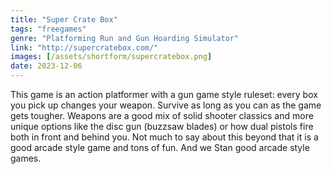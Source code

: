 ```yaml
---
title: "Super Crate Box"
tags: "freegames"
genre: "Platforming Run and Gun Hoarding Simulator"
link: "http://supercratebox.com/"
images: [/assets/shortform/supercratebox.png] 
date: 2023-12-06
---
```


This game is an action platformer with a gun game style ruleset: every box you pick up changes your weapon. Survive as long as you can as the game gets tougher. Weapons are a good mix of solid shooter classics and more unique options like the disc gun (buzzsaw blades) or how dual pistols fire both in front and behind you. Not much to say about this beyond that it is a good arcade style game and tons of fun. And we Stan good arcade style games.